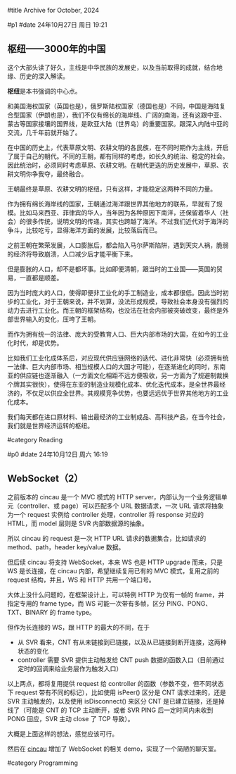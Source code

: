 #title Archive for October, 2024

#p1
#date 24年10月27日 周日 19:21

## 枢纽——3000年的中国

这个大部头读了好久，主线是中华民族的发展史，以及当前取得的成就，结合地缘、历史的深入解读。

<strong>枢纽</strong>是本书强调的中心点。

和美国海权国家（英国也是），俄罗斯陆权国家（德国也是）不同，中国是海陆复合型国家（伊朗也是），我们不仅有绵长的海岸线、广阔的南海，还有这跟中亚、蒙古等国家接壤的国界线，是欧亚大陆（世界岛）的重要国家。跟深入内陆中亚的交流，几千年前就开始了。

在中国的历史上，代表草原文明、农耕文明的各民族，在不同时期作为主线，开启了属于自己的朝代。不同的王朝，都有同样的考虑，如长久的统治、稳定的社会。因此统治时，必须同时考虑草原、农耕文明。在朝代更迭的历史发展中，草原、农耕文明你争我夺，最终融合。

王朝最终是草原、农耕文明的枢纽，只有这样，才能稳定这两种不同的力量。

作为拥有绵长海岸线的国家，王朝通过海洋跟世界其他地方的联系，早就有了规模。比如马来西亚、菲律宾的华人，当年因为各种原因下南洋，还保留着华人（社会）的很多传统，说明文明的传递，其实也跨越了海洋。不过我们近代对于海洋的争斗，比较吃亏，显得海洋方面的发展，比较落后而已。

之前王朝在繁荣发展，人口膨胀后，都会陷入马尔萨斯陷阱，遇到天灾人祸，脆弱的经济将导致崩溃，人口减少后才能平衡下来。

但是膨胀的人口，却不是都坏事。比如即便清朝，跟当时的工业国——英国的贸易，一直都是顺差。

因为当时庞大的人口，使得即便非工业化的手工制造业，成本都很低。因此当时初步的工业化，对于王朝来说，并不划算，没法形成规模，导致社会本身没有强烈的动力去进行工业化。而王朝的框架结构，也没法在社会内部被突破改变，最终是外部世界输入的变化，压垮了王朝。

而作为拥有统一的法律、庞大的受教育人口、巨大内部市场的大国，在如今的工业化时代，却是优势。

比如我们工业化成体系后，对应现代供应链网络的迭代、进化非常快（必须拥有统一法律、巨大内部市场、相当规模人口的大国才可能），在逐渐进化的同时，东南亚的供应链也逐渐融入（一方面文化相距不远方便吸收，另一方面为了规避制裁换个牌其实很快），使得在东亚的制造业规模化成本、优化迭代成本，是全世界最经济的，不仅足以供应全世界。其规模竞争优势，也要远远优于世界其他地方的工业化成本。

我们每天都在进口原材料、输出最经济的工业制成品、高科技产品，在当今社会，我们就是世界经济运转的枢纽。

#category Reading


#p0
#date 24年10月12日 周六 16:19

## WebSocket（2）

之前版本的 cincau 是一个 MVC 模式的 HTTP server，内部认为一个业务逻辑单元（controller、或 page）可以匹配多个 URL 数据请求，一次 URL 请求将抽象为一个 request 实例给 controller 处理，controller 将 response 对应的 HTML，而 model 层则是 SVR 内部数据源的抽象。

所以 cincau 的 request 是一次 HTTP URL 请求的数据集合，比如请求的 method、path，header key/value 数据。

但后续 cincau 将支持 WebSocket，本来 WS 也是 HTTP upgrade 而来，只是 WS 是长连接，在 cincau 内部，希望继续复用已有的 MVC 模式，复用之前的 request 结构，并且，WS 和 HTTP 共用一个端口号。

大体上没什么问题的，在框架设计上，可以特例 HTTP 为仅有一帧的 frame，并指定专用的 frame type，而 WS 可能一次带有多帧，区分 PING、PONG、TXT、BINARY 的 frame type。

但作为长连接的 WS，跟 HTTP 的最大的不同，在于

- 从 SVR 看来，CNT 有从未链接到已链接，以及从已链接到断开连接，这两种状态的变化
- controller 需要 SVR 提供主动触发给 CNT push 数据的函数入口（目前通过定时的回调来给业务层作为触发入口）

以上两点，都将复用提供 request 给 controller 的函数（参数不变，但不同状态下 request 带有不同的标记），比如使用 isPeer() 区分是 CNT 请求过来的，还是 SVR 主动触发的，以及使用 isDisconnect() 来区分 CNT 是已建立链接，还是掉线了（可能是 CNT 的 TCP 主动断开，或者 SVR PING 后一定时间内未收到 PONG 回应，SVR 主动 close 了 TCP 导致）。

大概是上面这样的想法，感觉应该可行。

然后在 [cincau](https://github.com/lalawue/cincau) 增加了 WebSocket 的相关 demo，实现了一个简陋的聊天室。

#category Programming
